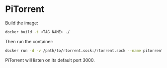 PiTorrent
=========

Build the image:

```bash
docker build -t <TAG_NAME> ./
```

Then run the container:

```bash
docker run -d -v /path/to/rtorrent.sock:/rtorrent.sock --name pitorrent <TAG_NAME>
```

PiTorrent will listen on its default port 3000.
